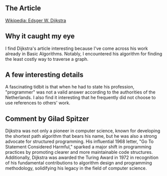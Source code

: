 ## The Article
<a href=https://en.wikipedia.org/wiki/Edsger_W._Dijkstra> Wikipedia: Edsger W. Dijkstra </a>

## Why it caught my eye
I find Dijkstra's article interesting because I've come across his work already in Basic Algorithms. Notably, I encountered his algorithm for finding the least costly way to traverse a graph. 

## A few interesting details
A fascinating tidbit is that when he had to state his profession, "programmer" was not a valid answer according to the authorities of the Netherlands. I also find it interesting that he frequently did not choose to use references to others' work.


## Comment by Gilad Spitzer 
Dijkstra was not only a pioneer in computer science, known for developing the shortest path algorithm that bears his name, but he was also a strong advocate for structured programming. His influential 1968 letter, "Go To Statement Considered Harmful," sparked a major shift in programming practices by promoting clearer and more maintainable code structures. Additionally, Dijkstra was awarded the Turing Award in 1972 in recognition of his fundamental contributions to algorithm design and programming methodology, solidifying his legacy in the field of computer science.